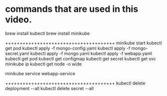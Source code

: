 # commands that are used in this video.

brew install kubectl
brew install minikube

++++++++++++++++++++++++++++++++++++++
minikube start
kubectl get pod
kubectl apply -f mongo-config.yaml
kubectl apply -f mongo-secret.yaml
kubectl apply -f mongo.yaml
kubectl apply -f webapp.yaml
kubectl get pod
kubectl get configmap
kubectl get secret
kubectl get svc
minikube ip
kubectl get node -o wide

minikube service webapp-service

++++++++++++++++++++++++++++++++++++++
kubectl delete deployment --all
kubectl delete secret --all